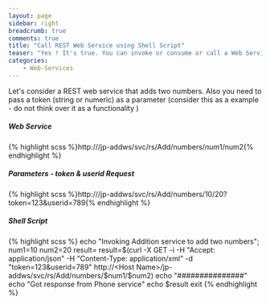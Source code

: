 ```yaml
---
layout: page
sidebar: right
breadcrumb: true
comments: true
title: "Call REST Web Service using Shell Script"
teaser: "Yes ! It's true. You can invoke or consume or call a Web Service from inside a Linux/Unix shell script. This is same as doing from java or php or .net client. Actually most simple to call or invoke a web service is through shell scripting."
categories:
    - Web-Services
---
```

Let's consider a REST web service that adds two numbers. Also you need to pass a token (string or numeric) as a parameter (consider this as a example - do not think over it as a functionality )

##### Web Service
{% highlight scss %}http://<Host Name>/jp-addws/svc/rs/Add/numbers/$num1/$num2{% endhighlight %}

##### Parameters - token & userid Request
{% highlight scss %}http://<Host Name>/jp-addws/svc/rs/Add/numbers/10/20?token=123&userid=789{% endhighlight %}

##### Shell Script
{% highlight scss %}
echo "Invoking Addition service to add two numbers";
num1=10
num2=20
result=
result=$(curl -X GET -i -H
        "Accept: application/json" -H
        "Content-Type: application/xml"
        -d "token=123&userid=789"
        http://<Host Name>/jp-addws/svc/rs/Add/numbers/$num1/$num2)
echo "###############"
echo "Got response from Phone service"
echo $result
exit
{% endhighlight %}
